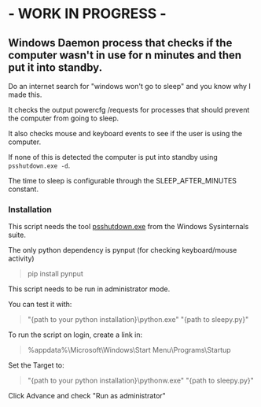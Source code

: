 # - WORK IN PROGRESS -

## Windows Daemon process that checks if the computer wasn't in use for n minutes and then put it into standby.

Do an internet search for "windows won't go to sleep" and you know why I made this.

It checks the output powercfg /requests for processes that should prevent the computer from going to sleep.

It also checks mouse and keyboard events to see if the user is using the computer.

If none of this is detected the computer is put into standby using `psshutdown.exe -d`.

The time to sleep is configurable through the SLEEP_AFTER_MINUTES constant.

### Installation
This script needs the tool [psshutdown.exe](https://learn.microsoft.com/en-us/sysinternals/downloads/psshutdown) from the Windows Sysinternals suite.

The only python dependency is pynput (for checking keyboard/mouse activity)
> pip install pynput

This script needs to be run in administrator mode.

You can test it with:

> "{path to your python installation}\python.exe" "{path to sleepy.py}"

To run the script on login, create a link in:

>%appdata%\Microsoft\Windows\Start Menu\Programs\Startup

Set the Target to:

> "{path to your python installation}\pythonw.exe" "{path to sleepy.py}"

Click Advance and check "Run as administrator"
